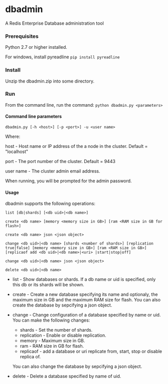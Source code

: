 # dbadmin

A Redis Enterprise Database administration tool

### Prerequisites
Python 2.7 or higher installed.

For windows, install pyreadline `pip install pyreadline`


### Install

Unzip the dbadmin.zip into some directory.

### Run

From the command line, run the command:  `python dbadmin.py <parameters>`

#### Command line parameters

`dbadmin.py [-h <host>] [-p <port>] -u <user name>`

Where:

host - Host name or IP address of the a node in the cluster. Default = "localhost"

port - The port number of the cluster. Default = 9443

user name - The cluster admin email address.

When running, you will be prompted for the admin password.


#### Usage

dbadmin supports the following operations:

`list [db|shards] [<db uid>|<db name>]`

`create <db name> [memory <memory size in GB>] [ram <RAM size in GB for flash>]`

`create <db name> json <json object>`

`change <db uid>|<db name> [shards <number of shards>] [replication true|false]
       [memory <memory size in GB>] [ram <RAM size in GB>] [replicaof add <db uid>|<db name>|<uri> |start|stop|off]`
	   
`change	<db uid>|<db name> json <json object>`
	   
`delete <db uid>|<db name>`

* list - Show databases or shards. If a db name or uid is specified, only this db or its shards will be shown.

* create - Create a new database specifying its name and optionaly, the maximum size in GB and the maximum RAM size for flash.
		   You can also create the database by sepcifying a json object.
		   
* change - Change configuration of a database specified by name or uid. You can make the following changes:
	* shards - Set the number of shards.
	* replication - Enable or disable replication.
	* memory - Maximum size in GB.
	* ram - RAM size in GB for flash.
	* replicaof - add a database or uri replicate from, start, stop or disable replica of.
	
	You can also change the database by sepcifying a json object.
	
* delete - Delete a database specified by name of uid.

